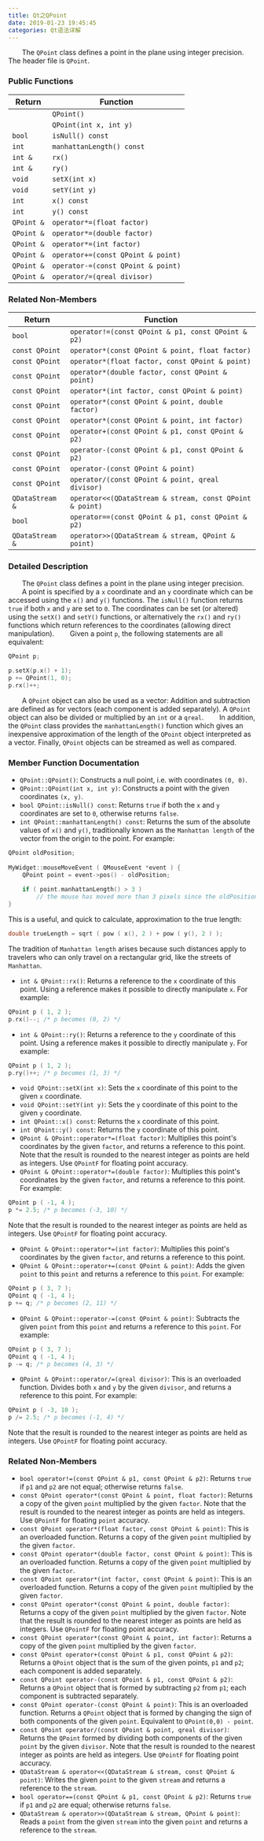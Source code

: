 ```yaml
---
title: Qt之QPoint
date: 2019-01-23 19:45:45
categories: Qt语法详解
---
```

&emsp;&emsp;The `QPoint` class defines a point in the plane using integer precision. The header file is `QPoint`.

### Public Functions

Return     | Function
-----------|----------
           | `QPoint()`
           | `QPoint(int x, int y)`
`bool`     | `isNull() const`
`int`      | `manhattanLength() const`
`int &`    | `rx()`
`int &`    | `ry()`
`void`     | `setX(int x)`
`void`     | `setY(int y)`
`int`      | `x() const`
`int`      | `y() const`
`QPoint &` | `operator*=(float factor)`
`QPoint &` | `operator*=(double factor)`
`QPoint &` | `operator*=(int factor)`
`QPoint &` | `operator+=(const QPoint & point)`
`QPoint &` | `operator-=(const QPoint & point)`
`QPoint &` | `operator/=(qreal divisor)`

### Related Non-Members

Return          | Function
----------------|---------
`bool`          | `operator!=(const QPoint & p1, const QPoint & p2)`
`const QPoint`  | `operator*(const QPoint & point, float factor)`
`const QPoint`  | `operator*(float factor, const QPoint & point)`
`const QPoint`  | `operator*(double factor, const QPoint & point)`
`const QPoint`  | `operator*(int factor, const QPoint & point)`
`const QPoint`  | `operator*(const QPoint & point, double factor)`
`const QPoint`  | `operator*(const QPoint & point, int factor)`
`const QPoint`  | `operator+(const QPoint & p1, const QPoint & p2)`
`const QPoint`  | `operator-(const QPoint & p1, const QPoint & p2)`
`const QPoint`  | `operator-(const QPoint & point)`
`const QPoint`  | `operator/(const QPoint & point, qreal divisor)`
`QDataStream &` | `operator<<(QDataStream & stream, const QPoint & point)`
`bool`          | `operator==(const QPoint & p1, const QPoint & p2)`
`QDataStream &` | `operator>>(QDataStream & stream, QPoint & point)`

### Detailed Description

&emsp;&emsp;The `QPoint` class defines a point in the plane using integer precision.
&emsp;&emsp;A point is specified by a `x` coordinate and an `y` coordinate which can be accessed using the `x()` and `y()` functions. The `isNull()` function returns `true` if both `x` and `y` are set to `0`. The coordinates can be set (or altered) using the `setX()` and `setY()` functions, or alternatively the `rx()` and `ry()` functions which return references to the coordinates (allowing direct manipulation).
&emsp;&emsp;Given a point `p`, the following statements are all equivalent:

``` cpp
QPoint p;

p.setX(p.x() + 1);
p += QPoint(1, 0);
p.rx()++;
```

&emsp;&emsp;A `QPoint` object can also be used as a vector: Addition and subtraction are defined as for vectors (each component is added separately). A `QPoint` object can also be divided or multiplied by an `int` or a `qreal`.
&emsp;&emsp;In addition, the `QPoint` class provides the `manhattanLength()` function which gives an inexpensive approximation of the length of the `QPoint` object interpreted as a vector. Finally, `QPoint` objects can be streamed as well as compared.

### Member Function Documentation

- `QPoint::QPoint()`: Constructs a null point, i.e. with coordinates `(0, 0)`.
- `QPoint::QPoint(int x, int y)`: Constructs a point with the given coordinates `(x, y)`.
- `bool QPoint::isNull() const`: Returns `true` if both the `x` and `y` coordinates are set to `0`, otherwise returns `false`.
- `int QPoint::manhattanLength() const`: Returns the sum of the absolute values of `x()` and `y()`, traditionally known as the `Manhattan length` of the vector from the origin to the point. For example:

``` cpp
QPoint oldPosition;
​
MyWidget::mouseMoveEvent ( QMouseEvent *event ) {
    QPoint point = event->pos() - oldPosition;
​
    if ( point.manhattanLength() > 3 )
        // the mouse has moved more than 3 pixels since the oldPosition
}
```

This is a useful, and quick to calculate, approximation to the true length:

``` cpp
double trueLength = sqrt ( pow ( x(), 2 ) + pow ( y(), 2 ) );
```

The tradition of `Manhattan length` arises because such distances apply to travelers who can only travel on a rectangular grid, like the streets of `Manhattan`.

- `int & QPoint::rx()`: Returns a reference to the `x` coordinate of this point. Using a reference makes it possible to directly manipulate `x`. For example:

``` cpp
QPoint p ( 1, 2 );
p.rx()--; /* p becomes (0, 2) */
```

- `int & QPoint::ry()`: Returns a reference to the `y` coordinate of this point. Using a reference makes it possible to directly manipulate `y`. For example:

``` cpp
QPoint p ( 1, 2 );
p.ry()++; /* p becomes (1, 3) */
```

- `void QPoint::setX(int x)`: Sets the `x` coordinate of this point to the given `x` coordinate.
- `void QPoint::setY(int y)`: Sets the `y` coordinate of this point to the given `y` coordinate.
- `int QPoint::x() const`: Returns the `x` coordinate of this point.
- `int QPoint::y() const`: Returns the `y` coordinate of this point.
- `QPoint & QPoint::operator*=(float factor)`: Multiplies this point's coordinates by the given `factor`, and returns a reference to this point. Note that the result is rounded to the nearest integer as points are held as integers. Use `QPointF` for floating point accuracy.
- `QPoint & QPoint::operator*=(double factor)`: Multiplies this point's coordinates by the given `factor`, and returns a reference to this point. For example:

``` cpp
QPoint p ( -1, 4 );
p *= 2.5; /* p becomes (-3, 10) */
```

Note that the result is rounded to the nearest integer as points are held as integers. Use `QPointF` for floating point accuracy.

- `QPoint & QPoint::operator*=(int factor)`: Multiplies this point's coordinates by the given `factor`, and returns a reference to this point.
- `QPoint & QPoint::operator+=(const QPoint & point)`: Adds the given `point` to this `point` and returns a reference to this `point`. For example:

``` cpp
QPoint p ( 3, 7 );
QPoint q ( -1, 4 );
p += q; /* p becomes (2, 11) */
```

- `QPoint & QPoint::operator-=(const QPoint & point)`: Subtracts the given `point` from this `point` and returns a reference to this `point`. For example:

``` cpp
QPoint p ( 3, 7 );
QPoint q ( -1, 4 );
p -= q; /* p becomes (4, 3) */
```

- `QPoint & QPoint::operator/=(qreal divisor)`: This is an overloaded function. Divides both `x` and `y` by the given `divisor`, and returns a reference to this point. For example:

``` cpp
QPoint p ( -3, 10 );
p /= 2.5; /* p becomes (-1, 4) */
```

Note that the result is rounded to the nearest integer as points are held as integers. Use `QPointF` for floating point accuracy.

### Related Non-Members

- `bool operator!=(const QPoint & p1, const QPoint & p2)`: Returns `true` if `p1` and `p2` are not equal; otherwise returns `false`.
- `const QPoint operator*(const QPoint & point, float factor)`: Returns a copy of the given `point` multiplied by the given `factor`. Note that the result is rounded to the nearest integer as points are held as integers. Use `QPointF` for floating `point` accuracy.
- `const QPoint operator*(float factor, const QPoint & point)`: This is an overloaded function. Returns a copy of the given `point` multiplied by the given `factor`.
- `const QPoint operator*(double factor, const QPoint & point)`: This is an overloaded function. Returns a copy of the given `point` multiplied by the given `factor`.
- `const QPoint operator*(int factor, const QPoint & point)`: This is an overloaded function. Returns a copy of the given `point` multiplied by the given `factor`.
- `const QPoint operator*(const QPoint & point, double factor)`: Returns a copy of the given `point` multiplied by the given `factor`. Note that the result is rounded to the nearest integer as points are held as integers. Use `QPointF` for floating point accuracy.
- `const QPoint operator*(const QPoint & point, int factor)`: Returns a copy of the given `point` multiplied by the given `factor`.
- `const QPoint operator+(const QPoint & p1, const QPoint & p2)`: Returns a `QPoint` object that is the sum of the given points, `p1` and `p2`; each component is added separately.
- `const QPoint operator-(const QPoint & p1, const QPoint & p2)`: Returns a `QPoint` object that is formed by subtracting `p2` from `p1`; each component is subtracted separately.
- `const QPoint operator-(const QPoint & point)`: This is an overloaded function. Returns a `QPoint` object that is formed by changing the sign of both components of the given `point`. Equivalent to `QPoint(0,0) - point`.
- `const QPoint operator/(const QPoint & point, qreal divisor)`: Returns the `QPoint` formed by dividing both components of the given `point` by the given `divisor`. Note that the result is rounded to the nearest integer as points are held as integers. Use `QPointF` for floating point accuracy.
- `QDataStream & operator<<(QDataStream & stream, const QPoint & point)`: Writes the given `point` to the given `stream` and returns a reference to the `stream`.
- `bool operator==(const QPoint & p1, const QPoint & p2)`: Returns `true` if `p1` and `p2` are equal; otherwise returns `false`.
- `QDataStream & operator>>(QDataStream & stream, QPoint & point)`: Reads a `point` from the given `stream` into the given `point` and returns a reference to the `stream`.